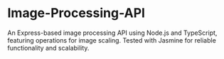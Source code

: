 # Image-Processing-API

An Express-based image processing API using Node.js and TypeScript, featuring operations for image scaling. Tested with Jasmine for reliable functionality and scalability.
